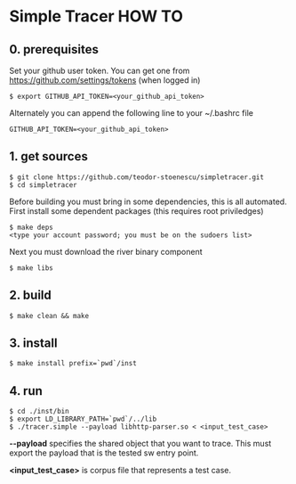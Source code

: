 # Simple Tracer HOW TO

## 0. prerequisites
Set your github user token. You can get one from https://github.com/settings/tokens (when logged in)

```$ export GITHUB_API_TOKEN=<your_github_api_token>```

Alternately you can append the following line to your ~/.bashrc file

```GITHUB_API_TOKEN=<your_github_api_token>```

## 1. get sources
```
$ git clone https://github.com/teodor-stoenescu/simpletracer.git
$ cd simpletracer
```

Before building you must bring in some dependencies, this is all automated.
First install some dependent packages (this requires root priviledges)
```
$ make deps
<type your account password; you must be on the sudoers list>
```
Next you must download the river binary component

```$ make libs```

## 2. build
```$ make clean && make```

## 3. install
```$ make install prefix=`pwd`/inst```

## 4. run
```
$ cd ./inst/bin
$ export LD_LIBRARY_PATH=`pwd`/../lib
$ ./tracer.simple --payload libhttp-parser.so < <input_test_case>
```

**--payload** specifies the shared object that you want to trace. This must export the payload that is the tested sw entry point.

**<input_test_case>** is corpus file that represents a test case.

